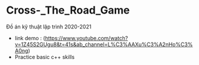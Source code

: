 # Cross-_The_Road_Game
Đồ án kỹ  thuật lập trình 2020-2021
+ link demo : (https://www.youtube.com/watch?v=1Z45S2GUgu8&t=41s&ab_channel=L%C3%AAXu%C3%A2nHo%C3%A0ng)
+ Practice basic c++ skills
